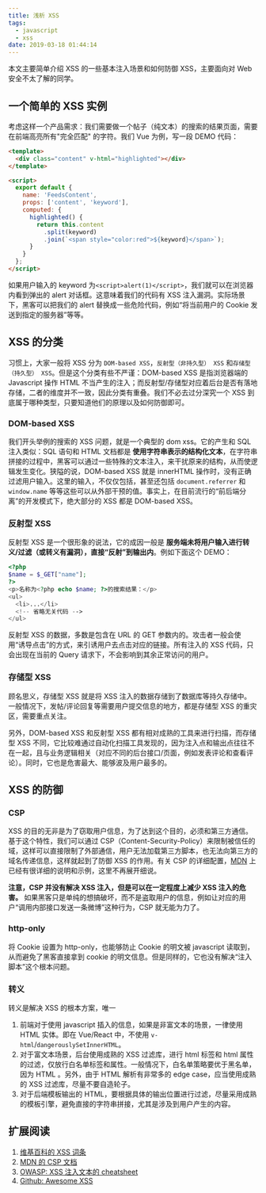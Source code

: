 ```yaml
---
title: 浅析 XSS
tags:
  - javascript
  - xss
date: 2019-03-18 01:44:14
---
```


本文主要简单介绍 XSS 的一些基本注入场景和如何防御 XSS，主要面向对 Web 安全不太了解的同学。

<!-- more -->

## 一个简单的 XSS 实例

考虑这样一个产品需求：我们需要做一个帖子（纯文本）的搜索的结果页面，需要在前端高亮所有"完全匹配" 的字符。我们 Vue 为例，写一段 DEMO 代码：

```html
<template>
  <div class="content" v-html="highlighted"></div>
</template>

<script>
  export default {
    name: 'FeedsContent',
    props: ['content', 'keyword'],
    computed: {
      highlighted() {
        return this.content
          .split(keyword)
          .join(`<span style="color:red">${keyword}</span>`);
      }
    }
  };
</script>
```

如果用户输入的 keyword 为`<script>alert(1)</script>`，我们就可以在浏览器内看到弹出的 alert 对话框。这意味着我们的代码有 XSS 注入漏洞。实际场景下，黑客可以把我们的 alert 替换成一些危险代码，例如“将当前用户的 Cookie 发送到指定的服务器”等等。

## XSS 的分类

习惯上，大家一般将 XSS 分为 `DOM-based XSS`，`反射型（非持久型） XSS` 和`存储型（持久型） XSS`。但是这个分类有些不严谨：DOM-based XSS 是指浏览器端的 Javascript 操作 HTML 不当产生的注入；而反射型/存储型对应着后台是否有落地存储，二者的维度并不一致，因此分类有重叠。我们不必去过分深究一个 XSS 到底属于哪种类型，只要知道他们的原理以及如何防御即可。

### DOM-based XSS

我们开头举例的搜索的 XSS 问题，就是一个典型的 dom xss。它的产生和 SQL 注入类似：SQL 语句和 HTML 文档都是 **使用字符串表示的结构化文本**，在字符串拼接的过程中，黑客可以通过一些特殊的文本注入，来干扰原来的结构，从而使逻辑发生变化。狭隘的说，DOM-based XSS 就是 innerHTML 操作时，没有正确过滤用户输入。这里的输入，不仅仅包括，甚至还包括 `document.referrer` 和 `window.name` 等等这些可以从外部干预的值。事实上，在目前流行的“前后端分离”的开发模式下，绝大部分的 XSS 都是 DOM-based XSS。

### 反射型 XSS

反射型 XSS 是一个很形象的说法，它的成因一般是 **服务端未将用户输入进行转义/过滤（或转义有漏洞），直接“反射”到输出内**。例如下面这个 DEMO：

```php
<?php
$name = $_GET["name"];
?>
<p>名称为<?php echo $name; ?>的搜索结果：</p>
<ul>
  <li>...</li>
  <!-- 省略无关代码 -->
</ul>
```

反射型 XSS 的数据，多数是包含在 URL 的 GET 参数内的。攻击者一般会使用“诱导点击”的方式，来引诱用户去点击对应的链接。所有注入的 XSS 代码，只会出现在当前的 Query 请求下，不会影响到其余正常访问的用户。

### 存储型 XSS

顾名思义，存储型 XSS 就是将 XSS 注入的数据存储到了数据库等持久存储中。一般情况下，发帖/评论回复等需要用户提交信息的地方，都是存储型 XSS 的重灾区，需要重点关注。

另外，DOM-based XSS 和反射型 XSS 都有相对成熟的工具来进行扫描，而存储型 XSS 不同，它比较难通过自动化扫描工具发现的，因为注入点和输出点往往不在一起，且与业务逻辑相关（对应不同的后台接口/页面，例如发表评论和查看评论）。同时，它也是危害最大、能够波及用户最多的。

## XSS 的防御

### CSP

XSS 的目的无非是为了窃取用户信息，为了达到这个目的，必须和第三方通信。基于这个特性，我们可以通过 CSP（Content-Security-Policy）来限制被信任的域，这样可以直接限制了外部通信，用户无法加载第三方脚本，也无法向第三方的域名传递信息，这样就起到了防御 XSS 的作用。有关 CSP 的详细配置，[MDN](https://developer.mozilla.org/en-US/docs/Web/HTTP/CSP) 上已经有很详细的说明和示例，这里不再展开细说。

**注意，CSP 并没有解决 XSS 注入，但是可以在一定程度上减少 XSS 注入的危害。** 如果黑客只是单纯的想搞破坏，而不是盗取用户的信息，例如让对应的用户“调用内部接口发送一条微博”这种行为，CSP 就无能为力了。

### http-only

将 Cookie 设置为 http-only，也能够防止 Cookie 的明文被 javascript 读取到，从而避免了黑客直接拿到 cookie 的明文信息。但是同样的，它也没有解决“注入脚本”这个根本问题。

### 转义

转义是解决 XSS 的根本方案，唯一

1. 前端对于使用 javascript 插入的信息，如果是非富文本的场景，一律使用 HTML 实体。即在 Vue/React 中，不使用 `v-html`/`dangerouslySetInnerHTML`。
2. 对于富文本场景，后台使用成熟的 XSS 过滤库，进行 html 标签和 html 属性的过滤，仅放行白名单标签和属性。一般情况下，白名单策略要优于黑名单，因为 HTML 。另外，由于 HTML 解析有非常多的 edge case，应当使用成熟的 XSS 过滤库，尽量不要自造轮子。
3. 对于后端模板输出的 HTML，要根据具体的输出位置进行过滤，尽量采用成熟的模板引擎，避免直接的字符串拼接，尤其是涉及到用户产生的内容。

## 扩展阅读

1. [维基百科的 XSS 词条](https://zh.wikipedia.org/wiki/%E8%B7%A8%E7%B6%B2%E7%AB%99%E6%8C%87%E4%BB%A4%E7%A2%BC)
2. [MDN 的 CSP 文档](https://developer.mozilla.org/en-US/docs/Web/HTTP/CSP)
3. [OWASP: XSS 注入文本的 cheatsheet](https://www.owasp.org/index.php/XSS_Filter_Evasion_Cheat_Sheet)
4. [Github: Awesome XSS](https://github.com/s0md3v/AwesomeXSS)
